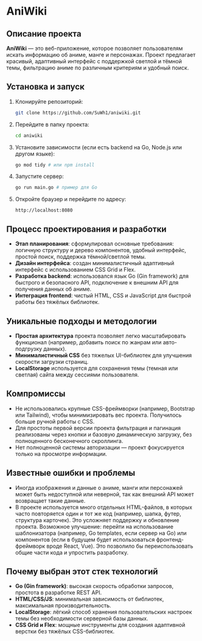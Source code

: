 # AniWiki

## Описание проекта
**AniWiki** — это веб-приложение, которое позволяет пользователям искать информацию об аниме, манге и персонажах. Проект предлагает красивый, адаптивный интерфейс с поддержкой светлой и тёмной темы, фильтрацию аниме по различным критериям и удобный поиск.

## Установка и запуск
1. Клонируйте репозиторий:
    ```bash
    git clone https://github.com/SuWh1/aniwiki.git
    ```
2. Перейдите в папку проекта:
    ```bash
    cd aniwiki
    ```
3. Установите зависимости (если есть backend на Go, Node.js или другом языке):
    ```bash
    go mod tidy # или npm install
    ```
4. Запустите сервер:
    ```bash
    go run main.go # пример для Go
    ```
5. Откройте браузер и перейдите по адресу:
    ```
    http://localhost:8080
    ```

## Процесс проектирования и разработки
- **Этап планирования**: сформулировал основные требования: логичную структуру и дерево компонентов, удобный интерфейс, простой поиск, поддержка тёмной/светлой темы.
- **Дизайн интерфейса**: создан минималистичный адаптивный интерфейс с использованием CSS Grid и Flex.
- **Разработка backend**: использовался язык Go (Gin framework) для быстрого и безопасного API, подключение к внешним API для получения данных об аниме.
- **Интеграция frontend**: чистый HTML, CSS и JavaScript для быстрой работы без тяжёлых библиотек.

## Уникальные подходы и методологии
- **Простая архитектура** проекта позволяет легко масштабировать функционал (например, добавить поиск по жанрам или авто-подгрузку данных).
- **Минималистичный CSS** без тяжелых UI-библиотек для улучшения скорости загрузки страниц.
- **LocalStorage** используется для сохранения темы (темная или светлая) сайта между сессиями пользователя.

## Компромиссы
- Не использовались крупные CSS-фреймворки (например, Bootstrap или Tailwind), чтобы минимизировать вес проекта. Получилось больше ручной работы с CSS.
- Для простоты первой версии проекта фильтрация и пагинация реализованы через кнопки и базовую динамическую загрузку, без полноценного бесконечного скроллинга.
- Нет полноценной системы авторизации — проект фокусируется только на просмотре информации.

## Известные ошибки и проблемы
- Иногда изображения и данные о аниме, манги или персонажей может быть недоступной или неверной, так как внешний API может возвращает такие данные.
- В проекте используется много отдельных HTML-файлов, в которых часто повторяется один и тот же код (например, шапка, футер, структура карточек). Это усложняет поддержку и обновление проекта. Возможное улучшение: перейти на использование шаблонизатора (например, Go templates, если сервер на Go) или компонентов (если в будущем будет использоваться фронтенд-фреймворк вроде React, Vue). Это позволило бы переиспользовать общие части кода и упростить разработку.

## Почему выбран этот стек технологий
- **Go (Gin framework)**: высокая скорость обработки запросов, простота в разработке REST API.
- **HTML/CSS/JS**: минимальная зависимость от библиотек, максимальная производительность.
- **LocalStorage**: лёгкий способ хранения пользовательских настроек темы без необходимости серверной базы данных.
- **CSS Grid и Flex**: мощные инструменты для создания адаптивной верстки без тяжёлых CSS-библиотек.

